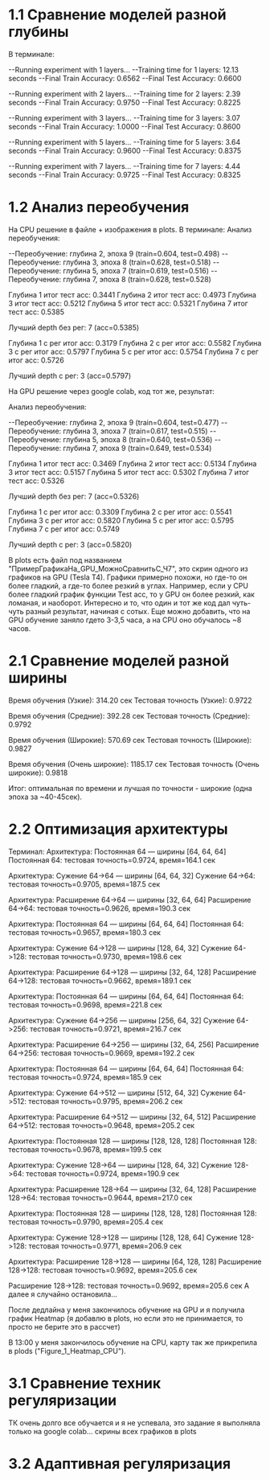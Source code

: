 # 1.1 Сравнение моделей разной глубины
В терминале:

--Running experiment with 1 layers...
--Training time for 1 layers: 12.13 seconds
--Final Train Accuracy: 0.6562
--Final Test Accuracy: 0.6600

--Running experiment with 2 layers...
--Training time for 2 layers: 2.39 seconds
--Final Train Accuracy: 0.9750
--Final Test Accuracy: 0.8225

--Running experiment with 3 layers...
--Training time for 3 layers: 3.07 seconds
--Final Train Accuracy: 1.0000
--Final Test Accuracy: 0.8600

--Running experiment with 5 layers...
--Training time for 5 layers: 3.64 seconds
--Final Train Accuracy: 0.9600
--Final Test Accuracy: 0.8375

--Running experiment with 7 layers...
--Training time for 7 layers: 4.44 seconds
--Final Train Accuracy: 0.9725
--Final Test Accuracy: 0.8325


# 1.2 Анализ переобучения
На CPU решение в файле + изображения в plots. В терминале:
Анализ переобучения:

--Переобучение: глубина 2, эпоха 9 (train=0.604, test=0.498)
--Переобучение: глубина 3, эпоха 8 (train=0.628, test=0.518)
--Переобучение: глубина 5, эпоха 7 (train=0.619, test=0.516)
--Переобучение: глубина 7, эпоха 8 (train=0.628, test=0.528)

Глубина 1 итог тест acc: 0.3441
Глубина 2 итог тест acc: 0.4973
Глубина 3 итог тест acc: 0.5212
Глубина 5 итог тест acc: 0.5321
Глубина 7 итог тест acc: 0.5385

Лучший depth без рег: 7 (acc=0.5385)

Глубина 1 с рег итог acc: 0.3179
Глубина 2 с рег итог acc: 0.5582
Глубина 3 с рег итог acc: 0.5797
Глубина 5 с рег итог acc: 0.5754
Глубина 7 с рег итог acc: 0.5726

Лучший depth с рег: 3 (acc=0.5797)


На GPU решение через google colab, код тот же, результат:

Анализ переобучения:

--Переобучение: глубина 2, эпоха 9 (train=0.604, test=0.477)
--Переобучение: глубина 3, эпоха 7 (train=0.617, test=0.515)
--Переобучение: глубина 5, эпоха 8 (train=0.640, test=0.536)
--Переобучение: глубина 7, эпоха 9 (train=0.649, test=0.534)

Глубина 1 итог тест acc: 0.3469
Глубина 2 итог тест acc: 0.5134
Глубина 3 итог тест acc: 0.5157
Глубина 5 итог тест acc: 0.5302
Глубина 7 итог тест acc: 0.5326

Лучший depth без рег: 7 (acc=0.5326)

Глубина 1 с рег итог acc: 0.3309
Глубина 2 с рег итог acc: 0.5541
Глубина 3 с рег итог acc: 0.5820
Глубина 5 с рег итог acc: 0.5795
Глубина 7 с рег итог acc: 0.5749

Лучший depth с рег: 3 (acc=0.5820)

В plots есть файл под названием "ПримерГрафикаНа_GPU_МожноСравнитьС_Ч7", это скрин одного из графиков на GPU (Tesla T4). Графики примерно похожи, но где-то он более гладкий, а где-то более резкий в углах. Например, если у CPU более гладкий график функции Test acc, то у GPU он более резкий, как ломаная, и наоборот. Интересно и то, что один и тот же код дал чуть-чуть разный результат, начиная с сотых.
Еще можно добавить, что на GPU обучение заняло гдето 3-3,5 часа, а на CPU оно обучалось ~8 часов.

# 2.1 Сравнение моделей разной ширины
Время обучения (Узкие): 314.20 сек
Тестовая точность (Узкие): 0.9722

Время обучения (Средние): 392.28 сек
Тестовая точность (Средние): 0.9792

Время обучения (Широкие): 570.69 сек
Тестовая точность (Широкие): 0.9827

Время обучения (Очень широкие): 1185.17 сек
Тестовая точность (Очень широкие): 0.9818

Итог: оптимальная по времени и лучшая по точности - широкие (одна эпоха за ~40-45сек).

# 2.2 Оптимизация архитектуры
Терминал:
Архитектура: Постоянная 64 — ширины [64, 64, 64]
Постоянная 64: тестовая точность=0.9724, время=164.1 сек

Архитектура: Сужение 64->64 — ширины [64, 64, 32]
Сужение 64->64: тестовая точность=0.9705, время=187.5 сек

Архитектура: Расширение 64->64 — ширины [32, 64, 64]
Расширение 64->64: тестовая точность=0.9626, время=190.3 сек

Архитектура: Постоянная 64 — ширины [64, 64, 64]
Постоянная 64: тестовая точность=0.9657, время=180.3 сек

Архитектура: Сужение 64->128 — ширины [128, 64, 32]
Сужение 64->128: тестовая точность=0.9730, время=198.6 сек

Архитектура: Расширение 64->128 — ширины [32, 64, 128]
Расширение 64->128: тестовая точность=0.9662, время=189.1 сек

Архитектура: Постоянная 64 — ширины [64, 64, 64]
Постоянная 64: тестовая точность=0.9698, время=221.8 сек

Архитектура: Сужение 64->256 — ширины [256, 64, 32]
Сужение 64->256: тестовая точность=0.9721, время=216.7 сек

Архитектура: Расширение 64->256 — ширины [32, 64, 256]
Расширение 64->256: тестовая точность=0.9669, время=192.2 сек

Архитектура: Постоянная 64 — ширины [64, 64, 64]
Постоянная 64: тестовая точность=0.9724, время=185.9 сек

Архитектура: Сужение 64->512 — ширины [512, 64, 32]
Сужение 64->512: тестовая точность=0.9795, время=206.2 сек

Архитектура: Расширение 64->512 — ширины [32, 64, 512]
Расширение 64->512: тестовая точность=0.9648, время=205.2 сек

Архитектура: Постоянная 128 — ширины [128, 128, 128]
Постоянная 128: тестовая точность=0.9678, время=199.5 сек

Архитектура: Сужение 128->64 — ширины [128, 64, 32]
Сужение 128->64: тестовая точность=0.9724, время=190.9 сек

Архитектура: Расширение 128->64 — ширины [32, 64, 128]
Расширение 128->64: тестовая точность=0.9644, время=217.0 сек

Архитектура: Постоянная 128 — ширины [128, 128, 128]
Постоянная 128: тестовая точность=0.9790, время=205.4 сек

Архитектура: Сужение 128->128 — ширины [128, 128, 64]
Сужение 128->128: тестовая точность=0.9771, время=206.9 сек

Архитектура: Расширение 128->128 — ширины [64, 128, 128]
Расширение 128->128: тестовая точность=0.9692, время=205.6 сек

Расширение 128->128: тестовая точность=0.9692, время=205.6 сек
А далее я случайно остановила...

После дедлайна у меня закончилось обучение на GPU и я получила график Heatmap (я добавлю в plots, но если это не принимается, то просто не берите это в рассчет)

В 13:00 у меня закончилось обучение на CPU, карту так же прикрепила в plods ("Figure_1_Heatmap_CPU").

# 3.1 Сравнение техник регуляризации
ТК очень долго все обучается и я не успевала, это задание я выполняла только на google colab...
скрины всех графиков в plots

# 3.2 Адаптивная регуляризация

